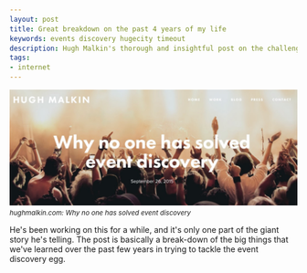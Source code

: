 ```yaml
---
layout: post
title: Great breakdown on the past 4 years of my life
keywords: events discovery hugecity timeout
description: Hugh Malkin's thorough and insightful post on the challenges of event discovery 
tags:
- internet 
---
```


<p class="text-center">
  <a href="http://www.hughmalkin.com/blogwriter/2015/9/23/why-no-one-has-solved-event-discovery">
    <img src="/images/2015-10-01-event-discovery.jpg"/>
  </a>
  <br/>
  <em><small>hughmalkin.com: Why no one has solved event discovery</small></em>
</p>

He's been working on this for a while, and it's only one part of the giant story he's telling.  The post is basically a break-down of the big things that we've learned over the past few years in trying to tackle the event discovery egg.   
